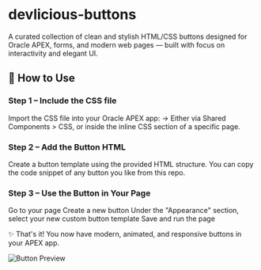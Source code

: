 # devlicious-buttons
A curated collection of clean and stylish HTML/CSS buttons designed for Oracle APEX, forms, and modern web pages — built with focus on interactivity and elegant UI.

## 🚀 How to Use
### Step 1 – Include the CSS file
Import the CSS file into your Oracle APEX app:
→ Either via Shared Components > CSS,
or inside the inline CSS section of a specific page.

### Step 2 – Add the Button HTML
Create a button template using the provided HTML structure.
You can copy the code snippet of any button you like from this repo.

### Step 3 – Use the Button in Your Page
Go to your page
Create a new button
Under the "Appearance" section, select your new custom button template
Save and run the page

✨ That's it! You now have modern, animated, and responsive buttons in your APEX app.


![Button Preview](./assets/preview.png)



